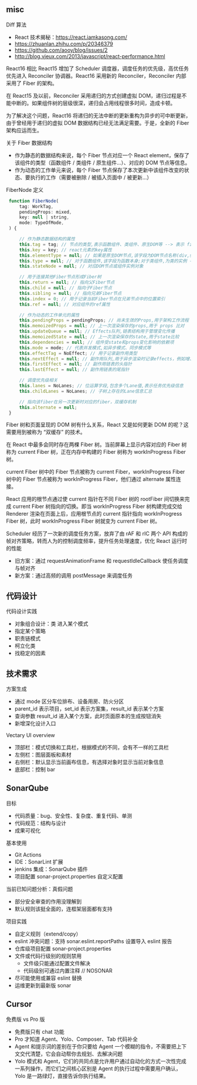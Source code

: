 ## misc
Diff 算法
* React 技术揭秘：https://react.iamkasong.com/
* https://zhuanlan.zhihu.com/p/20346379
* https://github.com/aooy/blog/issues/2
* http://blog.vjeux.com/2013/javascript/react-performance.html

React16 相比 React15 增加了 Scheduler 调度器，调度任务的优先级，高优任务优先进入 Reconciler 协调器。React16 采用新的 Reconciler，Reconciler 内部采用了 Fiber 的架构。

在 React15 及以前，Reconciler 采用递归的方式创建虚拟 DOM，递归过程是不能中断的。如果组件树的层级很深，递归会占用线程很多时间，造成卡顿。

为了解决这个问题，React16 将递归的无法中断的更新重构为异步的可中断更新，由于曾经用于递归的虚拟 DOM 数据结构已经无法满足需要。于是，全新的 Fiber 架构应运而生。

关于 Fiber 数据结构
* 作为静态的数据结构来说，每个 Fiber 节点对应一个 React element，保存了该组件的类型（函数组件 / 类组件 / 原生组件...）、对应的 DOM 节点等信息。
* 作为动态的工作单元来说，每个 Fiber 节点保存了本次更新中该组件改变的状态、要执行的工作（需要被删除 / 被插入页面中 / 被更新...）

FiberNode 定义
```js
 function FiberNode(
     tag: WorkTag,
     pendingProps: mixed,
     key: null | string,
     mode: TypeOfMode,
 ) {

     // 作为静态数据结构的属性
     this.tag = tag; // 节点的类型,表示函数组件、类组件、原生DOM等 --> 表示 fiber 节点类型，决定节点行为
     this.key = key; // react元素的key属性
     this.elementType = null; // 如果是原生DOM节点,该字段为DOM节点名称(div,span…);如果是组件,该字段为组件类 --> 表示 React 元素类型，用于创建实例
     this.type = null; // 对于函数组件,该字段为函数本身;对于类组件,为类的实例 --> 表示组件实例类型，用于调用实例方法
     this.stateNode = null; // 对应DOM节点或组件实例对象

     // 用于连接其他Fiber节点形成Fiber树
     this.return = null; // 指向父Fiber节点
     this.child = null; // 指向子Fiber节点
     this.sibling = null; // 指向兄弟Fiber节点
     this.index = 0; // 用于记录当前Fiber节点在兄弟节点中的位置索引
     this.ref = null; // 对应组件的ref属性

     // 作为动态的工作单元的属性
     this.pendingProps = pendingProps; // 尚未生效的Props,用于架构工作流程
     this.memoizedProps = null; // 上一次渲染保存的props,用于 props 比对
     this.updateQueue = null; // Effects队列,链表结构用于管理变化传播
     this.memoizedState = null; // 上一次渲染保存的state,用于state比较
     this.dependencies = null; // 组件受state和props变化影响的依赖项
     this.mode = mode; // 代表并发模式,如异步模式、同步模式等
     this.effectTag = NoEffect; // 用于记录副作用类型
     this.nextEffect = null; // 副作用队列,用于异步渲染时记录effects，例如增、删、改
     this.firstEffect = null; // 副作用链表的头指针
     this.lastEffect = null; // 副作用链表的尾指针

     // 调度优先级相关
     this.lanes = NoLanes; // 位运算字段,包含多个Lane值,表示任务优先级信息
     this.childLanes = NoLanes; // 子树上存在的Lane信息汇总

     // 指向该fiber在另一次更新时对应的fiber，双缓存机制
     this.alternate = null;
 }
```

Fiber 树和页面呈现的 DOM 树有什么关系，React 又是如何更新 DOM 的呢？这需要用到被称为 “双缓存” 的技术。

在 React 中最多会同时存在两棵 Fiber 树。当前屏幕上显示内容对应的 Fiber 树称为 current Fiber 树，正在内存中构建的 Fiber 树称为 workInProgress Fiber 树。

current Fiber 树中的 Fiber 节点被称为 current Fiber，workInProgress Fiber 树中的 Fiber 节点被称为 workInProgress Fiber，他们通过 alternate 属性连接。

React 应用的根节点通过使 current 指针在不同 Fiber 树的 rootFiber 间切换来完成 current Fiber 树指向的切换。即当 workInProgress Fiber 树构建完成交给 Renderer 渲染在页面上后，应用根节点的 current 指针指向 workInProgress Fiber 树，此时 workInProgress Fiber 树就变为 current Fiber 树。

Scheduler 经历了一次新的调度任务方案，放弃了由 rAF 和 rIC 两个 API 构成的帧对齐策略，转而人为的控制调度频率，提升任务处理速度，优化 React 运行时的性能
* 旧方案：通过 requestAnimationFrame 和 requestIdleCallback 使任务调度与帧对齐
* 新方案：通过高频的调用 postMessage 来调度任务

## 代码设计
代码设计实践
* 对象组合设计：类 进入某个模式
* 指定某个策略
* 职责链模式
* 柯立化类
* 找稳定的因素

## 技术需求
方案生成
* 通过 mode 区分车位排布、设备用房、防火分区
* parent_id 表示项目，set_id 表示方案集，result_id 表示某个方案
* 查询参数 result_id 进入某个方案，此时页面原本的生成按钮消失
* 新增深化设计入口

Vectary UI overview
* 顶部栏：模式切换和工具栏，根据模式的不同，会有不一样的工具栏
* 左侧栏：图层面板和素材
* 右侧栏：默认显示当前画布信息，有选择对象时显示当前对象信息
* 底部栏：控制 bar

## SonarQube
目标
* 代码质量：bug、安全性、复杂度、重复代码、单测
* 代码规范：结构与设计
* 成果可视化

基本使用
* Git Actions
* IDE：SonarLint 扩展
* jenkins 集成：SonarQube 插件
* 项目配置 sonar-project.properties 自定义配置

当前已知问题分析：真假问题
* 部分安全审查的作用没理解到
* 默认规则该挺全面的，连框架层面都有支持

项目实践
* 自定义规则（extend/copy）
* eslint 冲突问题：支持 sonar.eslint.reportPaths 设置导入 eslint 报告
* 仓库级项目配置 sonar-project.properties
* 文件或代码行级别的规则禁用
  * 文件级只能通过配置文件解决
  * 代码级别可通过内置注释 // NOSONAR
* 尽可能使用或兼容 eslint 替换
* 运维更新到最新版 sonar

## Cursor
免费版 vs Pro 版
* 免费版只有 chat 功能
* Pro 才知道 Agent、Yolo、Composer、Tab 代码补全
* Agent 和提示词的差别在于你只要给 Agent 一个模糊的指令，不需要把上下文交代清楚，它会自动帮你去规划、去解决问题
* Yolo 模式和 Agent，它们的共同点是允许用户通过自动化的方式一次性完成一系列操作，而它们之间核心区别是 Agent 的执行过程中需要用户确认，Yolo 是一路绿灯，直接告诉你执行结果。
